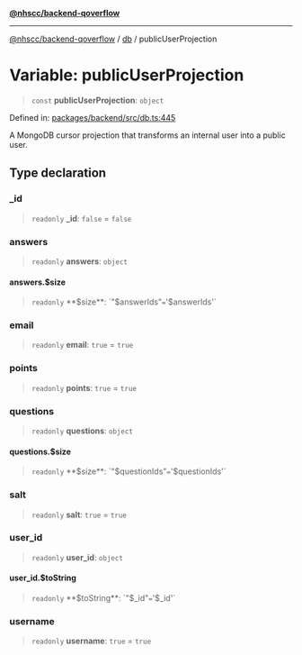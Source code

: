 [**@nhscc/backend-qoverflow**](../../README.md)

***

[@nhscc/backend-qoverflow](../../README.md) / [db](../README.md) / publicUserProjection

# Variable: publicUserProjection

> `const` **publicUserProjection**: `object`

Defined in: [packages/backend/src/db.ts:445](https://github.com/nhscc/qoverflow.api.hscc.bdpa.org/blob/7f72ded3e1b4a649a6466e0d002164176291fadc/packages/backend/src/db.ts#L445)

A MongoDB cursor projection that transforms an internal user into a public
user.

## Type declaration

### \_id

> `readonly` **\_id**: `false` = `false`

### answers

> `readonly` **answers**: `object`

#### answers.$size

> `readonly` **$size**: `"$answerIds"` = `'$answerIds'`

### email

> `readonly` **email**: `true` = `true`

### points

> `readonly` **points**: `true` = `true`

### questions

> `readonly` **questions**: `object`

#### questions.$size

> `readonly` **$size**: `"$questionIds"` = `'$questionIds'`

### salt

> `readonly` **salt**: `true` = `true`

### user\_id

> `readonly` **user\_id**: `object`

#### user\_id.$toString

> `readonly` **$toString**: `"$_id"` = `'$_id'`

### username

> `readonly` **username**: `true` = `true`

